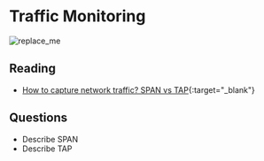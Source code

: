# Traffic Monitoring

![replace_me](https://codeworks.blob.core.windows.net/public/assets/img/illustrations/placeholder.svg)

## Reading

- [How to capture network traffic? SPAN vs TAP](https://accedian.com/blog/capture-network-traffic-span-vs-tap/){:target="_blank"}


## Questions
- Describe SPAN
- Describe TAP
